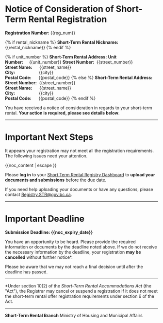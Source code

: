 # Notice of Consideration of Short-Term Rental Registration

**Registration Number:**
{{reg_num}}

{% if rental_nickname %}
**Short-Term Rental Nickname:**
{{rental_nickname}}
{% endif %}

{% if unit_number %}
**Short-Term Rental Address:**
**Unit Number:**&nbsp;&nbsp;&nbsp;&nbsp;&nbsp;{{unit_number}}
**Street Number:**&nbsp;  {{street_number}}  
**Street Name:**&nbsp;&nbsp;&nbsp;&nbsp;&nbsp;    {{street_name}}  
**City:**&nbsp;&nbsp;&nbsp;&nbsp;&nbsp;&nbsp;&nbsp;&nbsp;&nbsp;&nbsp;&nbsp;&nbsp;&nbsp;&nbsp;&nbsp;&nbsp;&nbsp;&nbsp;&nbsp;&nbsp;{{city}}  
**Postal Code:**&nbsp;&nbsp;&nbsp;&nbsp;&nbsp;&nbsp;{{postal_code}}
{% else %}
**Short-Term Rental Address:**
**Street Number:**&nbsp;  {{street_number}}  
**Street Name:**&nbsp;&nbsp;&nbsp;&nbsp;&nbsp;    {{street_name}}  
**City:**&nbsp;&nbsp;&nbsp;&nbsp;&nbsp;&nbsp;&nbsp;&nbsp;&nbsp;&nbsp;&nbsp;&nbsp;&nbsp;&nbsp;&nbsp;&nbsp;&nbsp;&nbsp;&nbsp;&nbsp;{{city}}  
**Postal Code:**&nbsp;&nbsp;&nbsp;&nbsp;&nbsp;&nbsp;{{postal_code}}
{% endif %}

You have received a notice of consideration in regards to your short-term rental. **Your action is required, please see details below**.   

---

# Important Next Steps
It appears your registration may not meet all the registration requirements. The following issues need your attention.

{{noc_content | escape }}

Please **log in** to your [Short Term Rental Registry Dashboard](https://host.shorttermrental.registry.gov.bc.ca/en-CA/auth/login/) to **upload your documents and submissions** before the due date.

If you need help uploading your documents or have any questions, please contact [Registry.STR@gov.bc.ca](mailto:Registry.STR@gov.bc.ca).

---
# Important Deadline
**Submission Deadline: {{noc_expiry_date}}**

You have an opportunity to be heard. Please provide the required information or documents by the deadline noted above. If we do not receive the necessary information by the deadline, your registration **may be cancelled** without further notice*.

Please be aware that we may not reach a final decision until after the deadline has passed.

---
*Under section 10(2) of the _Short-Term Rental Accommodations Act_ (the "Act"), the Registrar may cancel or suspend a registration if it does not meet the short-term rental offer registration requirements under section 6 of the Act.

---

**Short-Term Rental Branch**
Ministry of Housing and Municipal Affairs

